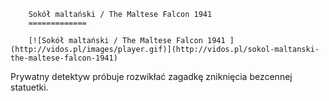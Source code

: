 
        Sokół maltański / The Maltese Falcon 1941 
        =============
        
        [![Sokół maltański / The Maltese Falcon 1941 ](http://vidos.pl/images/player.gif)](http://vidos.pl/sokol-maltanski-the-maltese-falcon-1941)
        
        
 Prywatny detektyw próbuje rozwikłać zagadkę zniknięcia bezcennej statuetki.
    